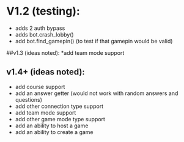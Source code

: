 # V1.2 (testing):
* adds 2 auth bypass
* adds bot.crash_lobby()
* add bot.find_gamepin() (to test if that gamepin would be valid)

##v1.3 (ideas noted):
*add team mode support

## v1.4+ (ideas noted):
* add course support
* add an answer getter (would not work with random answers and questions)
* add other connection type support
* add team mode support
* add other game mode type support
* add an ability to host a game
* add an ability to create a game
  
